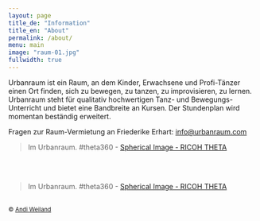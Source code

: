 ```yaml
---
layout: page
title_de: "Information"
title_en: "About"
permalink: /about/
menu: main
image: "raum-01.jpg"
fullwidth: true
---
```



Urbanraum ist ein Raum, an dem Kinder, Erwachsene und Profi-Tänzer einen Ort finden, sich zu bewegen, zu tanzen, zu improvisieren, zu lernen. Urbanraum steht für qualitativ hochwertigen Tanz- und Bewegungs-Unterricht und bietet eine Bandbreite an Kursen. Der Stundenplan wird momentan beständig erweitert.

Fragen zur Raum-Vermietung an Friederike Erhart: <a href="mailto:info@urbanraum.com">info@urbanraum.com</a>



<blockquote data-width="100%" data-height="375" class="ricoh-theta-spherical-image" >Im Urbanraum. #theta360 - <a href="https://theta360.com/s/kDYvHz4SRw6LowLiZjtOMFMno" target="_blank">Spherical Image - RICOH THETA</a></blockquote>

<br><br>
<blockquote data-width="100%" data-height="375" class="ricoh-theta-spherical-image" >Im Urbanraum. #theta360 - <a href="https://theta360.com/s/nLGEsnna8NxNQzL1GGyIz1iPA" target="_blank">Spherical Image - RICOH THETA</a></blockquote>

<script async src="https://theta360.com/widgets.js" charset="utf-8"></script>


<br>
<small>&copy; <a href="http://andiweiland.de/">Andi Weiland</a><small>
